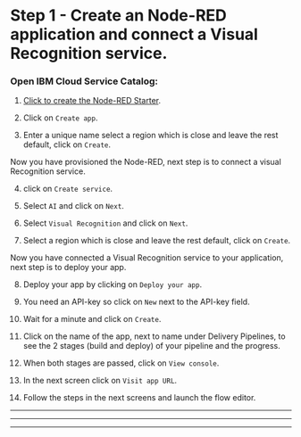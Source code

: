  # Step 1 - Create an Node-RED application and connect a Visual Recognition service.



### Open IBM Cloud Service Catalog:

 1. [Click to create the Node-RED Starter](https://cloud.ibm.com/developer/appservice/starter-kits/nodered).

 2. Click on `Create app`.

 3. Enter a unique name select a region which is close and leave the rest default, click on `Create`.

Now you have provisioned the Node-RED, next step is to connect a visual Recognition service.

 4. click on `Create service`.

 5. Select `AI` and click on `Next`.

 6. Select `Visual Recognition` and click on `Next`.

 7. Select a region which is close and leave the rest default, click on `Create`.

Now you have connected a Visual Recognition service to your application, next step is to deploy your app.

 8. Deploy your app by clicking on `Deploy your app`.

 9. You need an API-key so click on `New` next to the API-key field.

 10. Wait for a minute and click on `Create`.

 11. Click on the name of the app, next to name under Delivery Pipelines, to see the 2 stages (build and deploy) of your pipeline and the progress.

 12. When both stages are passed, click on `View console`.

 13. In the next screen click on `Visit app URL`.

 14. Follow the steps in the next screens and launch the flow editor.


<hr>


<hr>





<hr>


